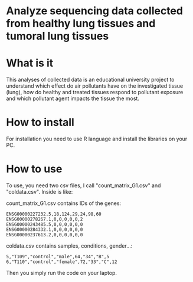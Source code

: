 # Analyze sequencing data collected from healthy lung tissues and tumoral lung tissues

# What is it
This analyses of collected data is an educational university project 
to understand which effect do air pollutants have on the investigated tissue (lung),
how do healthy and treated tissues respond to pollutant exposure and which pollutant 
agent impacts the tissue the most.

# How to install
For installation you need to use R language and install the libraries on your PC.

# How to use
To use, you need two csv files, I call "count_matrix_G1.csv" and "coldata.csv". Inside is like:

count_matrix_G1.csv contains IDs of the genes:
```ENSG00000223972.5,0,0,0,0,0,0
ENSG00000227232.5,18,124,29,24,98,60
ENSG00000278267.1,0,0,0,0,0,2
ENSG00000243485.5,0,0,0,0,0,0
ENSG00000284332.1,0,0,0,0,0,0
ENSG00000237613.2,0,0,0,0,0,0
```

coldata.csv contains samples, conditions, gender...:
```,"Sample","Condition","Gender","Age","ApoE","Group","Smell_test"
5,"T109","control","male",64,"34","B",5
6,"T110","control","female",72,"33","C",12
```

Then you simply run the code on your laptop.
